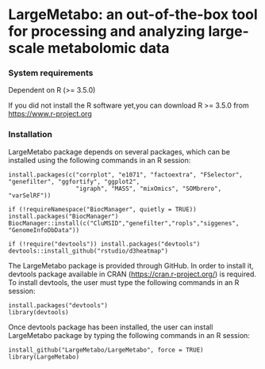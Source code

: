 # LargeMetabo: an out-of-the-box tool for processing and analyzing large-scale metabolomic data


### System requirements

Dependent on R (>= 3.5.0)

If you did not install the R software yet,you can download R >= 3.5.0  from https://www.r-project.org

### Installation
     
LargeMetabo package depends on several packages, which can be installed using the following commands in an R session:

    install.packages(c("corrplot", "e1071", "factoextra", "FSelector", "genefilter", "ggfortify", "ggplot2",
                       "igraph", "MASS", "mixOmics", "SOMbrero", "varSelRF"))
    
    if (!requireNamespace("BiocManager", quietly = TRUE)) install.packages("BiocManager")
    BiocManager::install(c("CluMSID","genefilter","ropls","siggenes", "GenomeInfoDbData"))
    
    if (!require("devtools")) install.packages("devtools")
    devtools::install_github("rstudio/d3heatmap")

The LargeMetabo package is provided through GitHub. In order to install it, devtools package available in CRAN (https://cran.r-project.org/) is required. To install devtools, the user must type the following commands in an R session:
    
    install.packages("devtools")
    library(devtools)

Once devtools package has been installed, the user can install LargeMetabo package by typing the following commands in an R session:

    install_github("LargeMetabo/LargeMetabo", force = TRUE)
    library(LargeMetabo)
